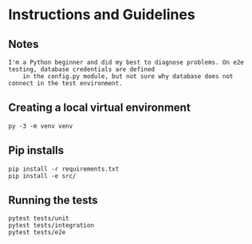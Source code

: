 # Instructions and Guidelines

## Notes
```
I'm a Python beginner and did my best to diagnose problems. On e2e testing, database credentials are defined 
    in the config.py module, but not sure why database does not connect in the test environment.
```

## Creating a local virtual environment
```
py -3 -m venv venv
```

## Pip installs
```
pip install -r requirements.txt
pip install -e src/
```

## Running the tests
```
pytest tests/unit
pytest tests/integration
pytest tests/e2e
```